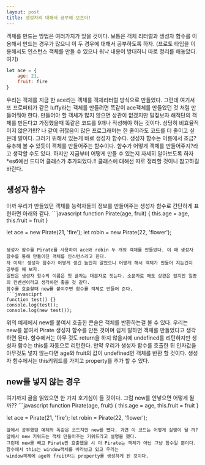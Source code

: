 ```yaml
---
layout: post
title: 생성자의 대해서 공부해 보즈아!
---
```


객체를 만드는 방법은 여러가지가 있을 것이다. 보통은 객체 리터럴과 생성자 함수를 이용해서 만드는 경우가 많으니 이 두 경우에 대해서 공부하도록 하자. (프로토 타입을 이용해서도 인스턴스 객체를 만들 수 있으나 워낙 내용이 방대하니 따로 정리를 해놓았다. 여기)
```javascript
let ace = {
    age: 21,
    fruit: fire
}
```
우리는 객체를 지금 한 ace라는 객체를 객체리터럴 방식으로 만들었다. 그런데 여기서 또 프로퍼티가 같은 luffy라는 객체를 만들려면 똑같이 ace객체를 만들었던 것 처럼
만들어줘야 한다. 만들어야 할 객체가 많지 않으면 상관이 없겠지만 밀짚보자 해적단의 객체를 만든다고 가정했을때 똑같은 코드를 9개나 작성해야 하는 것이다.
상당히 비효율적이지 않은가!!!? 나 같이 귀찮음이 많은 프로그래머는 한 줄이라도 코드를 더 줄이고 싶은데 말이다. 그러기 위해서 있는게 바로 생성자 함수다.
생성자 함수는 이름에서 조금? 유추해 볼 수 있듯이 객체를 만들어주는 함수이다. 함수가 어떻게 객체를 만들어주지?라고 생각할 수도 있다. 하지만 지금부터 어떻게
만들 수 있는지 자세히 알아보도록 하자
*es6에선 드디어 클래스가 추가되었다.!! 클래스에 대해선 따로 정리할 것이니 참고하길 바란다.

<h2>생성자 함수</h2>
아까 우리가 만들었던 객체를 능력자들의 정보를 만들어주는 생성자 함수로 간단하게 표현하면 아래와 같다.
```javascript
function Pirate(age, fruit) {
    this.age = age,
    this.fruit = fruit
}

let ace = new Pirate(21, 'fire');
let robin = new Pirate(22, 'flower');
```

생성자 함수를 Pirate를 사용하여 ace와 robin 두 개의 객체를 만들었다. 이 때 생성자 함수를 통해 만들어진 객체를 인스턴스라고 한다.
자 이제! 생성자 함수가 어떻게 생긴 놈인지 알았으니 어떻게 해서 객체가 만들어 지는건지 공부를 해 보자.
일단은 생성자 함수의 이름은 첫 글자는 대문자로 짓는다. 소문자로 해도 상관은 없지만 일종의 컨벤션이라고 생각하면 좋을 것 같다.
함수를 호출할때 new를 붙여주면 함수를 객체로 만들어 준다.
```javasciprt
function test() {}
console.log(test();
console.log(new test());
```
위의 예제에서 new를 붙여서 호출한 콘솔은 객체를 반환하는걸 볼 수 있다. 우리는 new를 붙여서 Pirate 생성자 함수를 만든 것이며 쉽게 말하면 객체를 만들었다고 생각하면 된다.
함수에서는 아무 것도 return을 하지 않을시에 undefined를 리턴하지만 생성자 함수는 this를 자동으로 리턴한다. 만약 우리가 생성자 함수를 호출한 뒤 인자값을 아무것도 넣지 않는다면
age와 fruit의 값이 undefined인 객체를 반환 할 것이다. 생성자 함수에서는 this키워드를 가지고 property를 추가 할 수 있다.

<h2>new를 넣지 않는 경우</h2>
여기까지 글을 읽었으면 한 가지 호기심이 들 것이다. 그럼 new를 안넣으면 어떻게 될 까??
```javascript
function Pirate(age, fruit) {
    this.age = age,
    this.fruit = fruit
}

let ace = Pirate(21, 'fire');
let robin = Pirate(22, 'flower');
```
앞에서 공부했던 예제와 똑같은 코드지만 new를 뺐다. 과연 이 코드는 어떻게 실행이 될 까? 앞에서 new 키워드는 객체 만들어주는 키워드라고 설명을 했다.
그런데 new를 빼고 Pirate만 호출했을 시 이 Pirate는 객체가 아닌 그냥 함수일 뿐이다. 함수에서 this는 window객체를 바라보고 있고 우리는
window객체에 age와 fruit라는 property를 생성하게 된 것이다.


